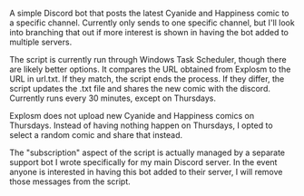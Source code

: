 A simple Discord bot that posts the latest Cyanide and Happiness comic to a specific channel. Currently only sends to one specific channel, but I'll look into branching that out if more interest is shown in having the bot added to multiple servers.

The script is currently run through Windows Task Scheduler, though there are likely better options. It compares the URL obtained from Explosm to the URL in url.txt. If they match, the script ends the process. If they differ, the script updates the .txt file and shares the new comic with the discord. Currently runs every 30 minutes, except on Thursdays.

Explosm does not upload new Cyanide and Happiness comics on Thursdays. Instead of having nothing happen on Thursdays, I opted to select a random comic and share that instead.

The "subscription" aspect of the script is actually managed by a separate support bot I wrote specifically for my main Discord server. In the event anyone is interested in having this bot added to their server, I will remove those messages from the script.